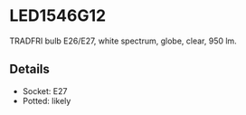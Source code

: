 # LED1546G12
TRADFRI bulb E26/E27, white spectrum, globe, clear, 950 lm.

## Details

* Socket: E27
* Potted: likely
